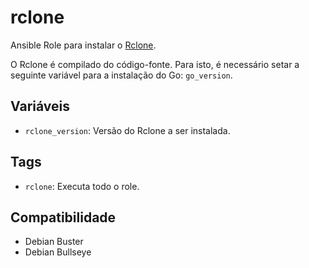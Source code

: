 # rclone

Ansible Role para instalar o [Rclone](https://rclone.org/).

O Rclone é compilado do código-fonte. Para isto, é necessário setar a seguinte variável
para a instalação do Go: `go_version`.

## Variáveis

- `rclone_version`: Versão do Rclone a ser instalada.

## Tags

- `rclone`: Executa todo o role.

## Compatibilidade

- Debian Buster
- Debian Bullseye
